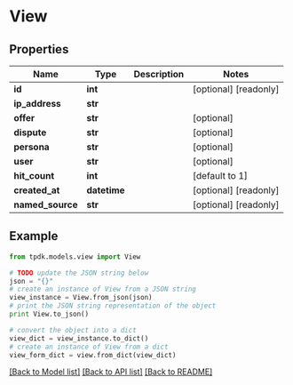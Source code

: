 # View



## Properties

Name | Type | Description | Notes
------------ | ------------- | ------------- | -------------
**id** | **int** |  | [optional] [readonly] 
**ip_address** | **str** |  | 
**offer** | **str** |  | [optional] 
**dispute** | **str** |  | [optional] 
**persona** | **str** |  | [optional] 
**user** | **str** |  | [optional] 
**hit_count** | **int** |  | [default to 1]
**created_at** | **datetime** |  | [optional] [readonly] 
**named_source** | **str** |  | [optional] [readonly] 

## Example

```python
from tpdk.models.view import View

# TODO update the JSON string below
json = "{}"
# create an instance of View from a JSON string
view_instance = View.from_json(json)
# print the JSON string representation of the object
print View.to_json()

# convert the object into a dict
view_dict = view_instance.to_dict()
# create an instance of View from a dict
view_form_dict = view.from_dict(view_dict)
```
[[Back to Model list]](../README.md#documentation-for-models) [[Back to API list]](../README.md#documentation-for-api-endpoints) [[Back to README]](../README.md)


